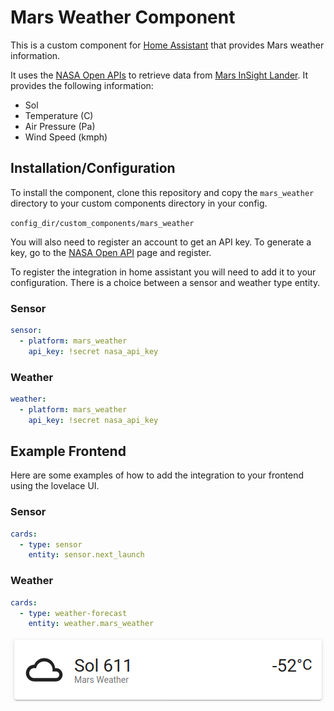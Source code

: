 # Mars Weather Component

This is a custom component for [Home Assistant](https://www.home-assistant.io/) that provides Mars weather information.

It uses the [NASA Open APIs](https://api.nasa.gov/) to retrieve data from [Mars InSight Lander](https://mars.nasa.gov/insight/). It provides the following information:

- Sol
- Temperature (C)
- Air Pressure (Pa)
- Wind Speed (kmph)

## Installation/Configuration

To install the component, clone this repository and copy the `mars_weather` directory to your custom components directory in your config.

`config_dir/custom_components/mars_weather`

You will also need to register an account to get an API key. To generate a key, go to the [NASA Open API](https://api.nasa.gov/) page and register.

To register the integration in home assistant you will need to add it to your configuration. There is a choice between a sensor and weather type entity.

### Sensor

```yaml
sensor:
  - platform: mars_weather
    api_key: !secret nasa_api_key
```

### Weather
```yaml
weather:
  - platform: mars_weather
    api_key: !secret nasa_api_key
```


## Example Frontend

Here are some examples of how to add the integration to your frontend using the lovelace UI.

### Sensor
```yaml
cards:
  - type: sensor 
    entity: sensor.next_launch
```

### Weather
```yaml
cards:
  - type: weather-forecast
    entity: weather.mars_weather
```

![Weather Card](assets/weather_card.png)
